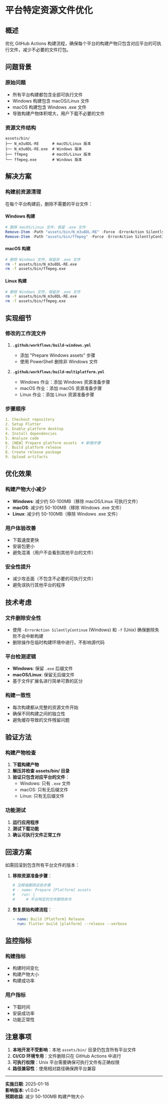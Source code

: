 # 平台特定资源文件优化

## 概述

优化 GitHub Actions 构建流程，确保每个平台的构建产物只包含对应平台的可执行文件，减少不必要的文件打包。

## 问题背景

### 原始问题
- 所有平台构建都包含全部可执行文件
- Windows 构建包含 macOS/Linux 文件
- macOS 构建包含 Windows .exe 文件
- 导致构建产物体积增大，用户下载不必要的文件

### 资源文件结构
```
assets/bin/
├── N_m3u8DL-RE      # macOS/Linux 版本
├── N_m3u8DL-RE.exe  # Windows 版本
├── ffmpeg           # macOS/Linux 版本
└── ffmpeg.exe       # Windows 版本
```

## 解决方案

### 构建前资源清理

在每个平台构建前，删除不需要的平台文件：

#### Windows 构建
```powershell
# 删除 macOS/Linux 文件，保留 .exe 文件
Remove-Item -Path "assets/bin/N_m3u8DL-RE" -Force -ErrorAction SilentlyContinue
Remove-Item -Path "assets/bin/ffmpeg" -Force -ErrorAction SilentlyContinue
```

#### macOS 构建
```bash
# 删除 Windows 文件，保留非 .exe 文件
rm -f assets/bin/N_m3u8DL-RE.exe
rm -f assets/bin/ffmpeg.exe
```

#### Linux 构建
```bash
# 删除 Windows 文件，保留非 .exe 文件
rm -f assets/bin/N_m3u8DL-RE.exe
rm -f assets/bin/ffmpeg.exe
```

## 实现细节

### 修改的工作流文件

1. **`.github/workflows/build-windows.yml`**
   - 添加 "Prepare Windows assets" 步骤
   - 使用 PowerShell 删除非 Windows 文件

2. **`.github/workflows/build-multiplatform.yml`**
   - Windows 作业：添加 Windows 资源准备步骤
   - macOS 作业：添加 macOS 资源准备步骤
   - Linux 作业：添加 Linux 资源准备步骤

### 步骤顺序
```yaml
1. Checkout repository
2. Setup Flutter
3. Enable platform desktop
4. Install dependencies
5. Analyze code
6. [NEW] Prepare platform assets  # 新增步骤
7. Build platform release
8. Create release package
9. Upload artifacts
```

## 优化效果

### 构建产物大小减少
- **Windows**: 减少约 50-100MB（移除 macOS/Linux 可执行文件）
- **macOS**: 减少约 50-100MB（移除 Windows .exe 文件）
- **Linux**: 减少约 50-100MB（移除 Windows .exe 文件）

### 用户体验改善
- 下载速度更快
- 安装包更小
- 避免混淆（用户不会看到其他平台的文件）

### 安全性提升
- 减少攻击面（不包含不必要的可执行文件）
- 避免误执行其他平台的程序

## 技术考虑

### 文件删除安全性
- 使用 `-ErrorAction SilentlyContinue` (Windows) 和 `-f` (Unix) 确保删除失败不会中断构建
- 删除操作在临时构建环境中进行，不影响源代码

### 平台检测逻辑
- **Windows**: 保留 `.exe` 后缀文件
- **macOS/Linux**: 保留无后缀文件
- 基于文件扩展名进行简单可靠的区分

### 构建一致性
- 每次构建都从完整的资源文件开始
- 确保不同构建之间的独立性
- 避免缓存导致的文件残留问题

## 验证方法

### 构建产物检查
1. **下载构建产物**
2. **解压并检查 assets/bin/ 目录**
3. **验证只包含对应平台的文件**：
   - Windows: 只有 `.exe` 文件
   - macOS: 只有无后缀文件
   - Linux: 只有无后缀文件

### 功能测试
1. **运行应用程序**
2. **测试下载功能**
3. **确认可执行文件正常工作**

## 回滚方案

如需回滚到包含所有平台文件的版本：

1. **移除资源准备步骤**：
   ```yaml
   # 注释或删除这些步骤
   # - name: Prepare [Platform] assets
   #   run: |
   #     # 平台特定的文件删除命令
   ```

2. **恢复原始构建流程**：
   ```yaml
   - name: Build [Platform] Release
     run: flutter build [platform] --release --verbose
   ```

## 监控指标

### 构建指标
- 构建时间变化
- 构建产物大小
- 构建成功率

### 用户指标
- 下载时间
- 安装成功率
- 功能正常性

## 注意事项

1. **本地开发不受影响**：本地 `assets/bin/` 目录仍包含所有平台文件
2. **CI/CD 环境专用**：文件删除只在 GitHub Actions 中进行
3. **可执行权限**：Unix 平台需要确保可执行文件有正确权限
4. **路径兼容性**：使用相对路径确保跨平台兼容

---

**实施日期**: 2025-01-16  
**影响版本**: v1.0.0+  
**预期收益**: 减少 50-100MB 构建产物大小
